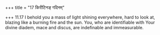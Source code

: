 +++
title = "17 किरीटिनङ् गदिनम्"

+++
11.17 I behold you a mass of light shining everywhere, hard to look at,
blazing like a burning fire and the sun. You, who are identifiable with Your divine diadem, mace and discus, are indefinable and immeasurable.
